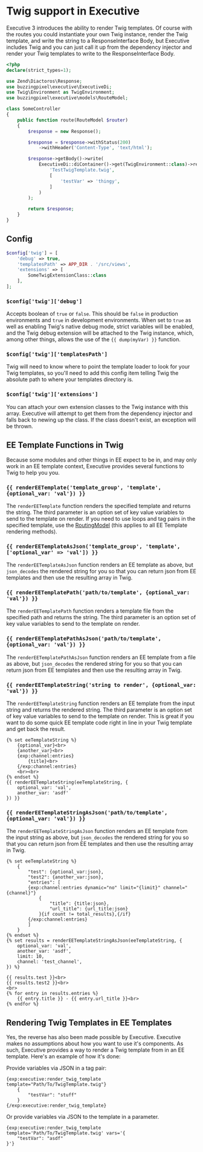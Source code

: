 # Twig support in Executive

Executive 3 introduces the ability to render Twig templates. Of course with the routes you could instantiate your own Twig instance, render the Twig template, and write the string to a ResponseInterface Body, but Executive includes Twig and you can just call it up from the dependency injector and render your Twig templates to write to the ResponseInterface Body.

```php
<?php
declare(strict_types=1);

use Zend\Diactoros\Response;
use buzzingpixel\executive\ExecutiveDi;
use Twig\Environment as TwigEnvironment;
use buzzingpixel\executive\models\RouteModel;

class SomeController
{
    public function route(RouteModel $router)
    {
        $response = new Response();

        $response = $response->withStatus(200)
            ->withHeader('Content-Type', 'text/html');

        $response->getBody()->write(
            ExecutiveDi::diContainer()->get(TwigEnvironment::class)->render(
                'TestTwigTemplate.twig',
                [
                    'testVar' => 'thingy',
                ]
            )
        );

        return $response;
    }
}
```

## Config

```php
$config['twig'] = [
    'debug' => true,
    'templatesPath' => APP_DIR . '/src/views',
    'extensions' => [
        SomeTwigExtensionClass::class
    ],
];
```

### `$config['twig']['debug']`

Accepts boolean of `true` or `false`. This should be `false` in production environments and `true` in development environments. When set to `true` as well as enabling Twig's native debug mode, strict variables will be enabled, and the Twig debug extension will be attached to the Twig instance, which, among other things, allows the use of the `{{ dump(myVar) }}` function.

### `$config['twig']['templatesPath']`

Twig will need to know where to point the template loader to look for your Twig templates, so you'll need to add this config item telling Twig the absolute path to where your templates directory is.

### `$config['twig']['extensions']`

You can attach your own extension classes to the Twig instance with this array. Executive will attempt to get them from the dependency injector and falls back to newing up the class. If the class doesn't exist, an exception will be thrown.

## EE Template Functions in Twig

Because some modules and other things in EE expect to be in, and may only work in an EE template context, Executive provides several functions to Twig to help you you.

### `{{ renderEETemplate('template_group', 'template', {optional_var: 'val'}) }}`

The `renderEETemplate` function renders the specified template and returns the string. The third parameter is an option set of key value variables to send to the template on render. If you need to use loops and tag pairs in the specified template, use the [RoutingModel](custom-routing.md#routing-model) (this applies to all EE Template rendering methods).

### `{{ renderEETemplateAsJson('template_group', 'template', ['optional_var' => 'val']) }}`

The `renderEETemplateAsJson` function renders an EE template as above, but `json_decodes` the rendered string for you so that you can return json from EE templates and then use the resulting array in Twig.

### `{{ renderEETemplatePath('path/to/template', {optional_var: 'val'}) }}`

The `renderEETemplatePath` function renders a template file from the specified path and returns the string. The third parameter is an option set of key value variables to send to the template on render.

### `{{ renderEETemplatePathAsJson('path/to/template', {optional_var: 'val'}) }}`

The `renderEETemplatePathAsJson` function renders an EE template from a file as above, but `json_decodes` the rendered string for you so that you can return json from EE templates and then use the resulting array in Twig.

### `{{ renderEETemplateString('string to render', {optional_var: 'val'}) }}`

The `renderEETemplateString` function renders an EE template from the input string and returns the rendered string. The third parameter is an option set of key value variables to send to the template on render. This is great if you want to do some quick EE template code right in line in your Twig template and get back the result.

```twig
{% set eeTemplateString %}
    {optional_var}<br>
    {another_var}<br>
    {exp:channel:entries}
        {title}<br>
    {/exp:channel:entries}
    <br><br>
{% endset %}
{{ renderEETemplateString(eeTemplateString, {
    optional_var: 'val',
    another_var: 'asdf'
}) }}
```

### `{{ renderEETemplateStringAsJson('path/to/template', {optional_var: 'val'}) }}`

The `renderEETemplateStringAsJson` function renders an EE template from the input string as above, but `json_decodes` the rendered string for you so that you can return json from EE templates and then use the resulting array in Twig.

```twig
{% set eeTemplateString %}
    {
        "test": {optional_var:json},
        "test2": {another_var:json},
        "entries": [
        {exp:channel:entries dynamic="no" limit="{limit}" channel="{channel}"}
            {
                "title": {title:json},
                "url_title": {url_title:json}
            }{if count != total_results},{/if}
        {/exp:channel:entries}
        ]
    }
{% endset %}
{% set results = renderEETemplateStringAsJson(eeTemplateString, {
    optional_var: 'val',
    another_var: 'asdf',
    limit: 10,
    channel: 'test_channel',
}) %}

{{ results.test }}<br>
{{ results.test2 }}<br>
<br>
{% for entry in results.entries %}
    {{ entry.title }} - {{ entry.url_title }}<br>
{% endfor %}
```

## Rendering Twig Templates in EE Templates

Yes, the reverse has also been made possible by Executive. Executive makes no assumptions about how you want to use it's components. As such, Executive provides a way to render a Twig template from in an EE template. Here's an example of how it's done:

Provide variables via JSON in a tag pair:

```ee
{exp:executive:render_twig_template template="Path/To/TwigTemplate.twig"}
    {
        "testVar": "stuff"
    }
{/exp:executive:render_twig_template}
```

Or provide variables via JSON to the template in a parameter.

```ee
{exp:executive:render_twig_template template='Path/To/TwigTemplate.twig' vars='{
    "testVar": "asdf"
}'}
```
